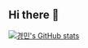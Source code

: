 ## Hi there 👋



[![경민's GitHub stats](https://github-readme-stats.vercel.app/api?username=kminsong&theme=highcontrast)](https://github.com/kminsong/github-readme-stats)



<!--
**kminsong/kminsong** is a ✨ _special_ ✨ repository because its `README.md` (this file) appears on your GitHub profile.

Here are some ideas to get you started:

- 🔭 I’m currently working on ...
- 🌱 I’m currently learning `Python`
- 👯 I’m looking to collaborate on ...
- 🤔 I’m looking for help with 
- 💬 Ask me about ...
- 📫 How to reach me: ...
- 😄 Pronouns: ...
- ⚡ Fun fact: ...
-->
